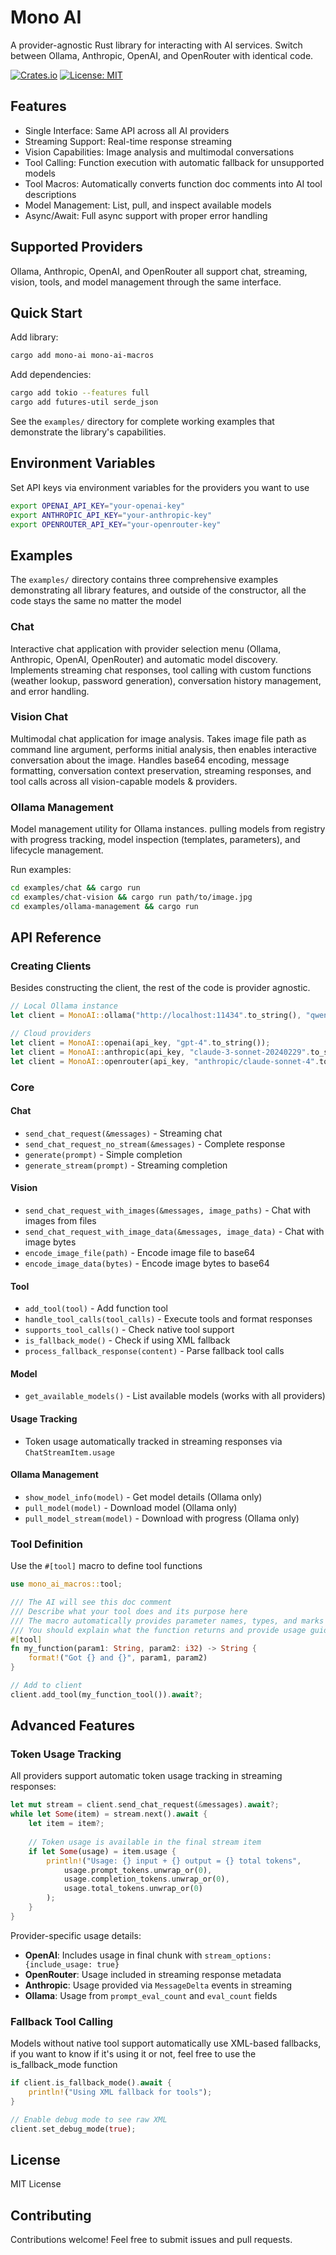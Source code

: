 # Mono AI

A provider-agnostic Rust library for interacting with AI services. Switch between Ollama, Anthropic, OpenAI, and OpenRouter with identical code.

[![Crates.io](https://img.shields.io/crates/v/mono-ai.svg)](https://crates.io/crates/mono-ai)
[![License: MIT](https://img.shields.io/badge/License-MIT-yellow.svg)](https://opensource.org/licenses/MIT)

## Features

- Single Interface: Same API across all AI providers
- Streaming Support: Real-time response streaming
- Vision Capabilities: Image analysis and multimodal conversations  
- Tool Calling: Function execution with automatic fallback for unsupported models
- Tool Macros: Automatically converts function doc comments into AI tool descriptions
- Model Management: List, pull, and inspect available models
- Async/Await: Full async support with proper error handling

## Supported Providers

Ollama, Anthropic, OpenAI, and OpenRouter all support chat, streaming, vision, tools, and model management through the same interface.

## Quick Start

Add library:
```bash
cargo add mono-ai mono-ai-macros
```

Add dependencies:

```bash
cargo add tokio --features full 
cargo add futures-util serde_json
```

See the `examples/` directory for complete working examples that demonstrate the library's capabilities.

## Environment Variables

Set API keys via environment variables for the providers you want to use

```bash
export OPENAI_API_KEY="your-openai-key"
export ANTHROPIC_API_KEY="your-anthropic-key" 
export OPENROUTER_API_KEY="your-openrouter-key"
```

## Examples

The `examples/` directory contains three comprehensive examples demonstrating all library features, and outside of the constructor, all the code stays the same no matter the model

### Chat

Interactive chat application with provider selection menu (Ollama, Anthropic, OpenAI, OpenRouter) and automatic model discovery. Implements streaming chat responses, tool calling with custom functions (weather lookup, password generation), conversation history management, and error handling.

### Vision Chat

Multimodal chat application for image analysis. Takes image file path as command line argument, performs initial analysis, then enables interactive conversation about the image. Handles base64 encoding, message formatting, conversation context preservation, streaming responses, and tool calls across all vision-capable models & providers.

### Ollama Management

Model management utility for Ollama instances. pulling models from registry with progress tracking, model inspection (templates, parameters), and lifecycle management.

Run examples:

```bash
cd examples/chat && cargo run
cd examples/chat-vision && cargo run path/to/image.jpg
cd examples/ollama-management && cargo run
```

## API Reference

### Creating Clients

Besides constructing the client, the rest of the code is provider agnostic.
```rust
// Local Ollama instance
let client = MonoAI::ollama("http://localhost:11434".to_string(), "qwen3:8b".to_string());

// Cloud providers
let client = MonoAI::openai(api_key, "gpt-4".to_string());
let client = MonoAI::anthropic(api_key, "claude-3-sonnet-20240229".to_string());
let client = MonoAI::openrouter(api_key, "anthropic/claude-sonnet-4".to_string());
```

### Core

#### Chat
- `send_chat_request(&messages)` - Streaming chat
- `send_chat_request_no_stream(&messages)` - Complete response
- `generate(prompt)` - Simple completion
- `generate_stream(prompt)` - Streaming completion

#### Vision  
- `send_chat_request_with_images(&messages, image_paths)` - Chat with images from files
- `send_chat_request_with_image_data(&messages, image_data)` - Chat with image bytes
- `encode_image_file(path)` - Encode image file to base64
- `encode_image_data(bytes)` - Encode image bytes to base64

#### Tool
- `add_tool(tool)` - Add function tool
- `handle_tool_calls(tool_calls)` - Execute tools and format responses
- `supports_tool_calls()` - Check native tool support
- `is_fallback_mode()` - Check if using XML fallback
- `process_fallback_response(content)` - Parse fallback tool calls

#### Model
- `get_available_models()` - List available models (works with all providers)

#### Usage Tracking
- Token usage automatically tracked in streaming responses via `ChatStreamItem.usage`

#### Ollama Management
- `show_model_info(model)` - Get model details (Ollama only)  
- `pull_model(model)` - Download model (Ollama only)
- `pull_model_stream(model)` - Download with progress (Ollama only)

### Tool Definition

Use the `#[tool]` macro to define tool functions

```rust
use mono_ai_macros::tool;

/// The AI will see this doc comment
/// Describe what your tool does and its purpose here
/// The macro automatically provides parameter names, types, and marks all as required
/// You should explain what the function returns and provide usage guidance
#[tool]
fn my_function(param1: String, param2: i32) -> String {
    format!("Got {} and {}", param1, param2)
}

// Add to client
client.add_tool(my_function_tool()).await?;
```

## Advanced Features

### Token Usage Tracking

All providers support automatic token usage tracking in streaming responses:

```rust
let mut stream = client.send_chat_request(&messages).await?;
while let Some(item) = stream.next().await {
    let item = item?;
    
    // Token usage is available in the final stream item
    if let Some(usage) = item.usage {
        println!("Usage: {} input + {} output = {} total tokens", 
            usage.prompt_tokens.unwrap_or(0),
            usage.completion_tokens.unwrap_or(0),
            usage.total_tokens.unwrap_or(0)
        );
    }
}
```

Provider-specific usage details:
- **OpenAI**: Includes usage in final chunk with `stream_options: {include_usage: true}`
- **OpenRouter**: Usage included in streaming response metadata
- **Anthropic**: Usage provided via `MessageDelta` events in streaming
- **Ollama**: Usage from `prompt_eval_count` and `eval_count` fields

### Fallback Tool Calling

Models without native tool support automatically use XML-based fallbacks, if you want to know if it's using it or not, feel free to use the is_fallback_mode function

```rust
if client.is_fallback_mode().await {
    println!("Using XML fallback for tools");
}

// Enable debug mode to see raw XML
client.set_debug_mode(true);
```

## License

MIT License

## Contributing

Contributions welcome! Feel free to submit issues and pull requests.